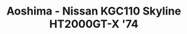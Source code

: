 ---
layout: product
title: "Aoshima - Nissan KGC110 Skyline HT2000GT-X '74"
price: "TBA" 
desc: "N/A"
img_path: "/assets/img/AO53508.jpg"
brand: "N/A"
available: false
special_offer: false
new: false
soon: false
cat: "010000"
subcat: "013700"
subsubcat: "0N/A"
sifra: "AO53508"
popular: false
---